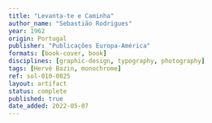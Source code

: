 ```yaml
---
title: "Levanta-te e Caminha"
author_name: "Sebastião Rodrigues"
year: 1962
origin: Portugal
publisher: "Publicações Europa-América"
formats: [book-cover, book]
disciplines: [graphic-design, typography, photography]
tags: [Hervé Bazin, monochrome]
ref: sol-010-0025
layout: artifact
status: complete
published: true
date_added: 2022-05-07
---
```

